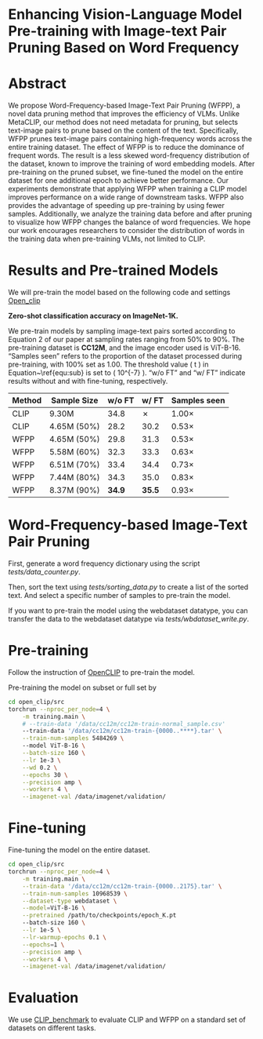 # Enhancing Vision-Language Model Pre-training with Image-text Pair Pruning Based on Word Frequency

# Abstract
We propose Word-Frequency-based Image-Text Pair Pruning (WFPP), a novel data pruning method that improves the efficiency of VLMs.
Unlike MetaCLIP, our method does not need metadata for pruning, but selects text-image pairs to prune based on the content of the text. Specifically, WFPP prunes text-image pairs containing high-frequency words across the entire training dataset. The effect of WFPP is to reduce the dominance of frequent words. The result is a less skewed word-frequency distribution of the dataset, known to improve the training of word embedding models. After pre-training on the pruned subset, we fine-tuned the model on the entire dataset for one additional epoch to achieve better performance. Our experiments demonstrate that applying WFPP when training a CLIP model improves performance on a wide range of downstream tasks. WFPP also provides the advantage of speeding up pre-training by using fewer samples. Additionally, we analyze the training data before and after pruning to visualize how WFPP changes the balance of word frequencies. We hope our work encourages researchers to consider the distribution of words in the training data when pre-training VLMs, not limited to CLIP.


# Results and Pre-trained Models

We will pre-train the model based on the following code and settings [Open_clip](https://github.com/mlfoundations/open_clip)

**Zero-shot classification accuracy on ImageNet-1K.**

We pre-train models by sampling image-text pairs sorted according to Equation 2 of our paper at sampling rates ranging from 50% to 90%. The pre-training dataset is **CC12M**, and the image encoder used is ViT-B-16. “Samples seen” refers to the proportion of the dataset processed during pre-training, with 100% set as 1.00. The threshold value \( t \) in Equation~\ref{equ:sub} is set to \( 10^{-7} \). “w/o FT” and “w/ FT” indicate results without and with fine-tuning, respectively.

| Method | Sample Size    | w/o FT | w/ FT | Samples seen |
|--------|----------------|--------|-------|--------------|
| CLIP   | 9.30M          | 34.8   | ✗     | 1.00×        |
| CLIP   | 4.65M (50%)    | 28.2   | 30.2  | 0.53×        |
| WFPP   | 4.65M (50%)    | 29.8   | 31.3  | 0.53×        |
| WFPP   | 5.58M (60%)    | 32.3   | 33.3  | 0.63×        |
| WFPP   | 6.51M (70%)    | 33.4   | 34.4  | 0.73×        |
| WFPP   | 7.44M (80%)    | 34.3   | 35.0  | 0.83×        |
| WFPP   | 8.37M (90%)    | **34.9** | **35.5** | 0.93×        |


# Word-Frequency-based Image-Text Pair Pruning
First, generate a word frequency dictionary using the script *tests/data_counter.py*. 

Then, sort the text using *tests/sorting_data.py* to create a list of the sorted text.
And select a specific number of samples to pre-train the model.

If you want to pre-train the model using the webdataset datatype, you can transfer the data to the webdataset datatype via *tests/wbdataset_write.py*.

# Pre-training

Follow the instruction of [OpenCLIP](https://github.com/mlfoundations/open_clip) to pre-train the model.

Pre-training the model on subset or full set by

```bash
cd open_clip/src
torchrun --nproc_per_node=4 \
    -m training.main \
    # --train-data '/data/cc12m/cc12m-train-normal_sample.csv' 
    --train-data '/data/cc12m/cc12m-train-{0000..****}.tar' \
    --train-num-samples 5484269 \ 
    --model ViT-B-16 \
    --batch-size 160 \
    --lr 1e-3 \
    --wd 0.2 \
    --epochs 30 \
    --precision amp \
    --workers 4 \
    --imagenet-val /data/imagenet/validation/
```

# Fine-tuning
Fine-tuning the model on the entire dataset.

```bash
cd open_clip/src
torchrun --nproc_per_node=4 \
    -m training.main \
    --train-data '/data/cc12m/cc12m-train-{0000..2175}.tar' \
    --train-num-samples 10968539 \
    --dataset-type webdataset \
    --model=ViT-B-16 \
    --pretrained /path/to/checkpoints/epoch_K.pt
    --batch-size 160 \
    --lr 1e-5 \
    --lr-warmup-epochs 0.1 \
    --epochs=1 \
    --precision amp \
    --workers 4 \
    --imagenet-val /data/imagenet/validation/
```

# Evaluation

We use [CLIP_benchmark](https://github.com/LAION-AI/CLIP_benchmark/tree/main) to evaluate CLIP and WFPP on a standard set of datasets on different tasks.
